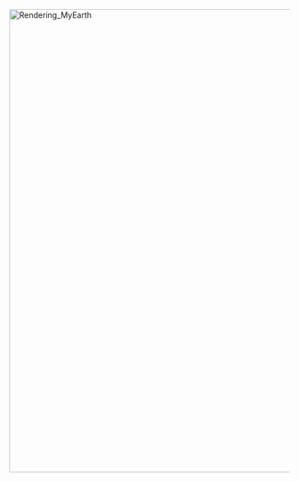 
<img width="1202" height="832" alt="Rendering_MyEarth" src="https://github.com/user-attachments/assets/572db34d-7183-4d31-bd2f-eba02dc3cf55" />
